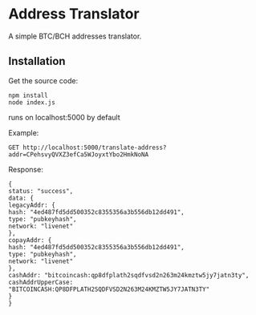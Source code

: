 # Address Translator
A simple BTC/BCH addresses translator.

## Installation
Get the source code:

```
npm install
node index.js
```

runs on localhost:5000 by default

Example:
```
GET http://localhost:5000/translate-address?addr=CPehsvyQVXZ3efCa5WJoyxtYbo2HmkNoNA
```

Response:
```
{
status: "success",
data: {
legacyAddr: {
hash: "4ed487fd5dd500352c8355356a3b556db12dd491",
type: "pubkeyhash",
network: "livenet"
},
copayAddr: {
hash: "4ed487fd5dd500352c8355356a3b556db12dd491",
type: "pubkeyhash",
network: "livenet"
},
cashAddr: "bitcoincash:qp8dfplath2sqdfvsd2n263m24kmztw5jy7jatn3ty",
cashAddrUpperCase: "BITCOINCASH:QP8DFPLATH2SQDFVSD2N263M24KMZTW5JY7JATN3TY"
}
}
```